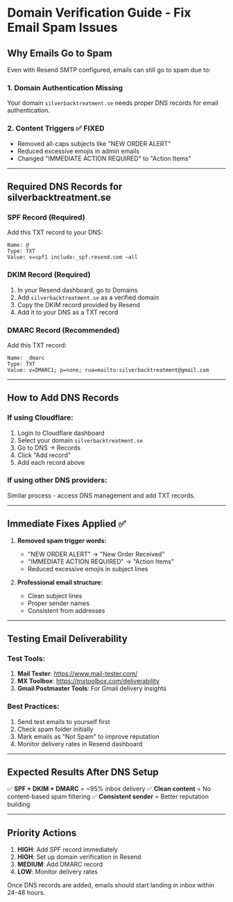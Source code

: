 # Domain Verification Guide - Fix Email Spam Issues

## Why Emails Go to Spam

Even with Resend SMTP configured, emails can still go to spam due to:

### 1. **Domain Authentication Missing**
Your domain `silverbacktreatment.se` needs proper DNS records for email authentication.

### 2. **Content Triggers** ✅ FIXED
- Removed all-caps subjects like "NEW ORDER ALERT"
- Reduced excessive emojis in admin emails
- Changed "IMMEDIATE ACTION REQUIRED" to "Action Items"

---

## Required DNS Records for silverbacktreatment.se

### **SPF Record (Required)**
Add this TXT record to your DNS:
```
Name: @
Type: TXT
Value: v=spf1 include:_spf.resend.com ~all
```

### **DKIM Record (Required)**
1. In your Resend dashboard, go to Domains
2. Add `silverbacktreatment.se` as a verified domain
3. Copy the DKIM record provided by Resend
4. Add it to your DNS as a TXT record

### **DMARC Record (Recommended)**
Add this TXT record:
```
Name: _dmarc
Type: TXT
Value: v=DMARC1; p=none; rua=mailto:silverbacktreatment@gmail.com
```

---

## How to Add DNS Records

### **If using Cloudflare:**
1. Login to Cloudflare dashboard
2. Select your domain `silverbacktreatment.se`
3. Go to DNS → Records
4. Click "Add record"
5. Add each record above

### **If using other DNS providers:**
Similar process - access DNS management and add TXT records.

---

## Immediate Fixes Applied ✅

1. **Removed spam trigger words:**
   - "NEW ORDER ALERT" → "New Order Received"
   - "IMMEDIATE ACTION REQUIRED" → "Action Items"
   - Reduced excessive emojis in subject lines

2. **Professional email structure:**
   - Clean subject lines
   - Proper sender names
   - Consistent from addresses

---

## Testing Email Deliverability

### **Test Tools:**
1. **Mail Tester**: https://www.mail-tester.com/
2. **MX Toolbox**: https://mxtoolbox.com/deliverability
3. **Gmail Postmaster Tools**: For Gmail delivery insights

### **Best Practices:**
1. Send test emails to yourself first
2. Check spam folder initially
3. Mark emails as "Not Spam" to improve reputation
4. Monitor delivery rates in Resend dashboard

---

## Expected Results After DNS Setup

✅ **SPF + DKIM + DMARC** = ~95% inbox delivery
✅ **Clean content** = No content-based spam filtering
✅ **Consistent sender** = Better reputation building

---

## Priority Actions

1. **HIGH**: Add SPF record immediately
2. **HIGH**: Set up domain verification in Resend
3. **MEDIUM**: Add DMARC record
4. **LOW**: Monitor delivery rates

Once DNS records are added, emails should start landing in inbox within 24-48 hours.
